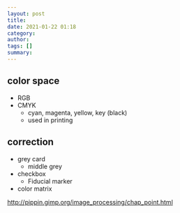 ```yaml
---
layout: post
title: 
date: 2021-01-22 01:18
category: 
author: 
tags: []
summary: 
---
```


## color space

* RGB
* CMYK
  * cyan, magenta, yellow, key (black)
  * used in printing

## correction

* grey card
  * middle grey
* checkbox
  * Fiducial marker
* color matrix

http://pippin.gimp.org/image_processing/chap_point.html
